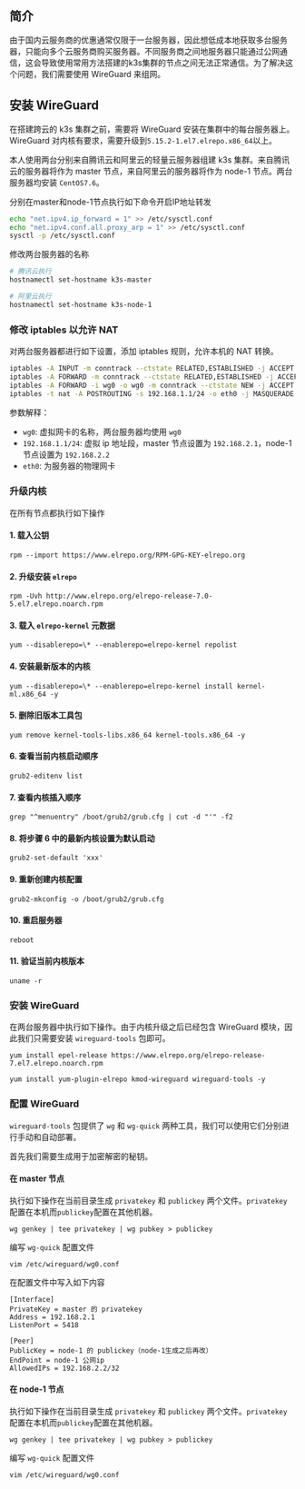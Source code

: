 ## 简介

由于国内云服务商的优惠通常仅限于一台服务器，因此想低成本地获取多台服务器，只能向多个云服务商购买服务器。不同服务商之间地服务器只能通过公网通信，这会导致使用常用方法搭建的k3s集群的节点之间无法正常通信。为了解决这个问题，我们需要使用 WireGuard 来组网。

## 安装 WireGuard

在搭建跨云的 k3s 集群之前，需要将 WireGuard 安装在集群中的每台服务器上。WireGuard 对内核有要求，需要升级到`5.15.2-1.el7.elrepo.x86_64`以上。

本人使用两台分别来自腾讯云和阿里云的轻量云服务器组建 k3s 集群。来自腾讯云的服务器将作为 master 节点，来自阿里云的服务器将作为 node-1 节点。两台服务器均安装 `CentOS7.6`。

分别在master和node-1节点执行如下命令开启IP地址转发

``` bash
echo "net.ipv4.ip_forward = 1" >> /etc/sysctl.conf
echo "net.ipv4.conf.all.proxy_arp = 1" >> /etc/sysctl.conf
sysctl -p /etc/sysctl.conf
```

修改两台服务器的名称

```bash
# 腾讯云执行
hostnamectl set-hostname k3s-master

# 阿里云执行
hostnamectl set-hostname k3s-node-1
```

### 修改 iptables 以允许 NAT

对两台服务器都进行如下设置，添加 iptables 规则，允许本机的 NAT 转换。

```bash
iptables -A INPUT -m conntrack --ctstate RELATED,ESTABLISHED -j ACCEPT
iptables -A FORWARD -m conntrack --ctstate RELATED,ESTABLISHED -j ACCEPT
iptables -A FORWARD -i wg0 -o wg0 -m conntrack --ctstate NEW -j ACCEPT
iptables -t nat -A POSTROUTING -s 192.168.1.1/24 -o eth0 -j MASQUERADE
```

参数解释：

- `wg0`: 虚拟网卡的名称，两台服务器均使用 `wg0`
- `192.168.1.1/24`: 虚拟 ip 地址段，master 节点设置为 `192.168.2.1`，node-1 节点设置为 `192.168.2.2`
- `eth0`: 为服务器的物理网卡

### 升级内核

在所有节点都执行如下操作

#### 1. 载入公钥

```shell
rpm --import https://www.elrepo.org/RPM-GPG-KEY-elrepo.org
```

#### 2. 升级安装 `elrepo`

```shell
rpm -Uvh http://www.elrepo.org/elrepo-release-7.0-5.el7.elrepo.noarch.rpm
```

#### 3. 载入 `elrepo-kernel` 元数据

```shell
yum --disablerepo=\* --enablerepo=elrepo-kernel repolist
```

#### 4. 安装最新版本的内核

```shell
yum --disablerepo=\* --enablerepo=elrepo-kernel install kernel-ml.x86_64 -y
```

#### 5. 删除旧版本工具包

```
yum remove kernel-tools-libs.x86_64 kernel-tools.x86_64 -y
```

#### 6. 查看当前内核启动顺序

```
grub2-editenv list
```

#### 7. 查看内核插入顺序

```
grep "^menuentry" /boot/grub2/grub.cfg | cut -d "'" -f2
```

#### 8. 将步骤 6 中的最新内核设置为默认启动

```
grub2-set-default 'xxx'
```

#### 9. 重新创建内核配置

```
grub2-mkconfig -o /boot/grub2/grub.cfg
```

#### 10. 重启服务器

```
reboot
```

#### 11. 验证当前内核版本

```
uname -r
```

### 安装 WireGuard

在两台服务器中执行如下操作。由于内核升级之后已经包含 WireGuard 模块，因此我们只需要安装 `wireguard-tools` 包即可。

```shell
yum install epel-release https://www.elrepo.org/elrepo-release-7.el7.elrepo.noarch.rpm

yum install yum-plugin-elrepo kmod-wireguard wireguard-tools -y
```

### 配置 WireGuard

`wireguard-tools` 包提供了 `wg` 和 `wg-quick` 两种工具，我们可以使用它们分别进行手动和自动部署。

首先我们需要生成用于加密解密的秘钥。

#### 在 master 节点

执行如下操作在当前目录生成 `privatekey` 和 `publickey` 两个文件。`privatekey` 配置在本机而`publickey`配置在其他机器。

```
wg genkey | tee privatekey | wg pubkey > publickey
```

编写 `wg-quick` 配置文件

```
vim /etc/wireguard/wg0.conf
```

在配置文件中写入如下内容

```
[Interface]
PrivateKey = master 的 privatekey
Address = 192.168.2.1
ListenPort = 5418

[Peer]
PublicKey = node-1 的 publickey（node-1生成之后再改）
EndPoint = node-1 公网ip
AllowedIPs = 192.168.2.2/32
```

#### 在 node-1 节点

执行如下操作在当前目录生成 `privatekey` 和 `publickey` 两个文件。`privatekey` 配置在本机而`publickey`配置在其他机器。

```
wg genkey | tee privatekey | wg pubkey > publickey
```

编写 `wg-quick` 配置文件

```
vim /etc/wireguard/wg0.conf
```
